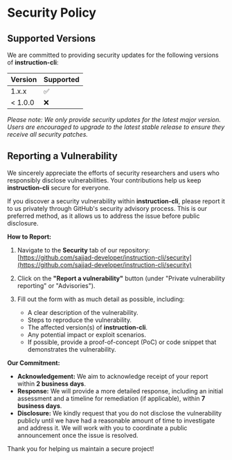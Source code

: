 # Security Policy

## Supported Versions

We are committed to providing security updates for the following versions of **instruction-cli**:

| Version | Supported |
| ------- | --------- |
| 1.x.x   | ✅        |
| < 1.0.0 | ❌        |

_Please note: We only provide security updates for the latest major version. Users are encouraged to upgrade to the latest stable release to ensure they receive all security patches._

## Reporting a Vulnerability

We sincerely appreciate the efforts of security researchers and users who responsibly disclose vulnerabilities. Your contributions help us keep **instruction-cli** secure for everyone.

If you discover a security vulnerability within **instruction-cli**, please report it to us privately through GitHub's security advisory process. This is our preferred method, as it allows us to address the issue before public disclosure.

**How to Report:**

1. Navigate to the **Security** tab of our repository:  
   [https://github.com/sajjad-developer/instruction-cli/security](https://github.com/sajjad-developer/instruction-cli/security)

2. Click on the **"Report a vulnerability"** button (under "Private vulnerability reporting" or "Advisories").

3. Fill out the form with as much detail as possible, including:
   - A clear description of the vulnerability.
   - Steps to reproduce the vulnerability.
   - The affected version(s) of **instruction-cli**.
   - Any potential impact or exploit scenarios.
   - If possible, provide a proof-of-concept (PoC) or code snippet that demonstrates the vulnerability.

**Our Commitment:**

- **Acknowledgement:** We aim to acknowledge receipt of your report within **2 business days**.
- **Response:** We will provide a more detailed response, including an initial assessment and a timeline for remediation (if applicable), within **7 business days**.
- **Disclosure:** We kindly request that you do not disclose the vulnerability publicly until we have had a reasonable amount of time to investigate and address it. We will work with you to coordinate a public announcement once the issue is resolved.

Thank you for helping us maintain a secure project!
